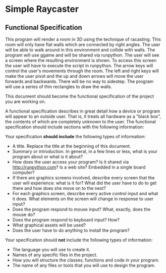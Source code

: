 # Simple Raycaster



## Functional Specification

This program will render a room in 3D using the technique of racasting. This room will only have flat walls which are connected by right angles. The user will be able to walk around in this environment and collide with walls. The program will use ggame and will be shared via runpython. The user will see a screen where the resulting environment is shown. To access this screen the user will have to execute the script in runpython. The arrow keys will control the user's movements through the room. The left and right keys will make the user pivot and the up and down arrows will move the user forwards and backwards. There will be no way to sidestep. The program will use a series of thin rectangles to draw the walls.

This document should become the functional specification of the project you are working on.

A functional specification describes in great detail how a device or program will appear to an
outside user. That is, it treats all hardware as a "black box", the contents of which are completely
unknown to the user. The functional specification should include sections with the following information:

Your specification **should include** the following types of information:

* A title. Replace the title at the beginning of this document.
* Summary or introduction. In general, in a few lines or less, what is your program about or what is it about?
* How does the user access your program? Is it shared via http://runpython.com? Is a web site? Embedded in 
  a single board computer? 
* If there are graphics screens involved, describe every screen that the user will experience: what is it for? 
  What did the user have to do to get there and how does she move on to the next?
* For each graphics screen, describe every active control input and what it does. What elements on the screen will
  change in response to user input?
* Does the program respond to mouse input? What, exactly, does the mouse do?
* Does the program respond to keyboard input? How?
* What graphical assets will be used?
* Does the user have to do anything to install the program?

Your specification should **not** include the following types of information:

* The language you will use to create it.
* Names of any specific files in the project.
* How you will structure the classes, functions and code in your program.
* The name of any files or tools that you will use to design the program.
